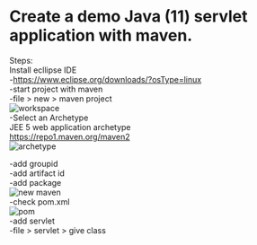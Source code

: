 #  Create a demo Java (11) servlet application with maven.
Steps:<br/>
 Install ecllipse IDE<br/>
  -https://www.eclipse.org/downloads/?osType=linux<br/>
 -start project with maven<br/>
 -file > new > maven project<br/>
 ![workspace](https://user-images.githubusercontent.com/53372486/141670215-aea60b09-7d80-4845-a155-02ed6f21158b.png)<br/>
 -Select an Archetype<br/>
 JEE 5 web application archetype<br/>
 https://repo1.maven.org/maven2<br/>
 ![archetype](https://user-images.githubusercontent.com/53372486/141670440-634c91c1-5812-4001-a011-5b63fc202486.png)<br/>

 -add groupid <br/>
 -add artifact id<br/>
 -add package<br/>
 ![new maven](https://user-images.githubusercontent.com/53372486/141670450-5d8d6967-2bd9-4292-8c83-7d90df66bec5.png)<br/>
 -check pom.xml<br/>
 ![pom](https://user-images.githubusercontent.com/53372486/141670451-6d6eba6a-9fc1-41f1-b622-af0ac028f20e.png)<br/>
 -add servlet <br/>
 -file > servlet > give class <br/>

